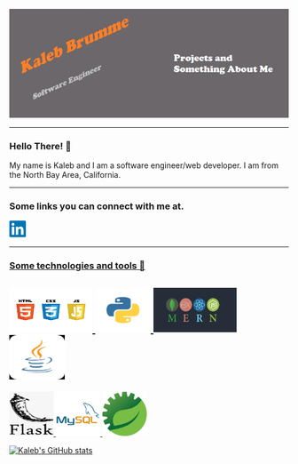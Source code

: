 ![](icons/banner.png)

<hr/>

<h3>Hello There! 👋</h3>
<p>
  My name is Kaleb and I am a software engineer/web developer. I am from the North Bay Area, California.
</p>

<hr/>

<h3>Some links you can connect with me at.</h3>
<a href="https://linkedin.com/in/kalebmbrumme"/><img height="30" src="icons/linkedin.png"/>



<hr/>

<h3>Some technologies and tools 🔧</h3>


<img src="icons/html_js_css.png" width="150px" height="80px"/> <img src="icons/python.png" width="100px" height="80px"/>
<img src="icons/mern.png" width="150px" height="80px"/>
<img src="icons/java.png" width="100px" height="80px"/>
---
<img src="icons/flask.png" width="80px" height="80px"/> <img src="icons/mysql.png" width="80px" height="80px"/>
<img src="icons/sts.png" width="80px" height="80px"/>



[![Kaleb's GitHub stats](https://github-readme-stats.vercel.app/api?username=KalebBrumme)](https://github.com/anuraghazra/github-readme-stats)
